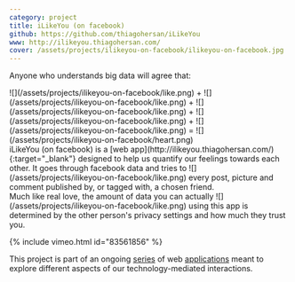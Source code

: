 ```yaml
---
category: project
title: iLikeYou (on facebook)
github: https://github.com/thiagohersan/iLikeYou
www: http://ilikeyou.thiagohersan.com/
cover: /assets/projects/ilikeyou-on-facebook/ilikeyou-on-facebook.jpg
---
```

Anyone who understands big data will agree that: 

<div class="inline-image-container" markdown="1">
  ![](/assets/projects/ilikeyou-on-facebook/like.png) + ![](/assets/projects/ilikeyou-on-facebook/like.png) + ![](/assets/projects/ilikeyou-on-facebook/like.png) + ![](/assets/projects/ilikeyou-on-facebook/like.png) + ![](/assets/projects/ilikeyou-on-facebook/like.png) = ![](/assets/projects/ilikeyou-on-facebook/heart.png)
</div>

<div class="inline-image-container" markdown="1">
  iLikeYou (on facebook) is a [web app](http://ilikeyou.thiagohersan.com/){:target="_blank"} designed to help us quantify our feelings towards each other. It  goes through facebook data and tries to ![](/assets/projects/ilikeyou-on-facebook/like.png) every post, picture and comment published by, or tagged with, a chosen friend.
</div>

<div class="inline-image-container" markdown="1">
  Much like real love, the amount of data you can actually ![](/assets/projects/ilikeyou-on-facebook/like.png) using this app is determined by the other person's privacy settings and how much they trust you.
</div>

{% include vimeo.html id="83561856" %}

This project is part of an ongoing [series](/ilikeme-on-facebook/ ) of web [applications](/ulikeme-on-facebook/) meant to explore different aspects of our technology-mediated interactions.
